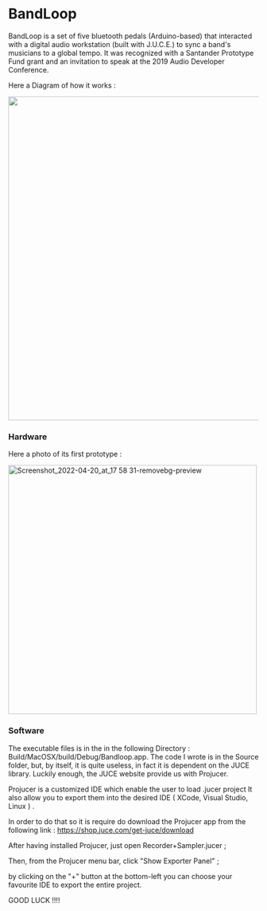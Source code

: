 # BandLoop

BandLoop is a set of five bluetooth pedals (Arduino-based) that interacted with a digital audio workstation (built with J.U.C.E.) to sync a band's musicians to a global tempo.  It was recognized with a Santander Prototype Fund grant and an invitation to speak at the 2019 Audio Developer Conference.


Here a Diagram of how it works :


<img src="https://user-images.githubusercontent.com/22892458/164270393-93015c95-0d42-497c-859a-5a08cf7cb0bf.jpg" width="650" />


### Hardware


Here a photo of its first prototype :


<img width="500" alt="Screenshot_2022-04-20_at_17 58 31-removebg-preview" src="https://user-images.githubusercontent.com/22892458/164273105-c78144d0-b69a-46c7-87fa-bf5a8a21f454.png">


### Software

The executable files is in the in the following Directory : Build/MacOSX/build/Debug/Bandloop.app. 
The code I wrote is in the Source folder, but, by itself, it is quite useless, 
in fact it is dependent on the JUCE library. 
Luckily enough, the JUCE website provide us with Projucer.

Projucer is a customized IDE which enable the user to load .jucer project
It also allow you to export them into the desired IDE ( XCode, Visual Studio, Linux ) .

In order to do that so it is require do download the Projucer app from the following link :
https://shop.juce.com/get-juce/download

After having installed Projucer,  just open Recorder+Sampler.jucer ;   

Then, from the Projucer menu bar, click  "Show Exporter Panel" ;

by clicking on the "+" button at the bottom-left you can choose your favourite IDE to export the entire project.

GOOD LUCK !!!!

